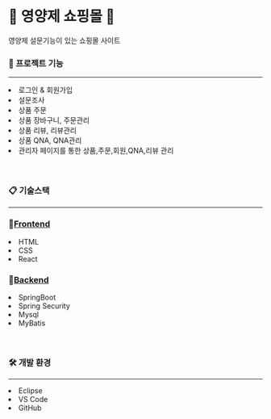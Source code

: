 <div>

# 💊 **영양제 쇼핑몰** 💊

</div>

<span>영양제 설문기능이 있는 쇼핑몰 사이트</span>


<div>

### 🔎 프로젝트 기능

</div>
<hr>
<li>로그인 & 회원가입</li>
<li>설문조사</li>
<li>상품 주문</li>
<li>상품 장바구니, 주문관리</li>
<li>상품 리뷰, 리뷰관리</li>
<li>상품 QNA, QNA관리</li>
<li>관리자 페이지를 통한 상품,주문,회원,QNA,리뷰 관리</li>
<br>
<br>


<div>

### 📋 기술스택

</div>
<hr>

 ###  📕[Frontend](https://github.com/BernardMaeng/Front-End.git)
<li>HTML</li>
<li>CSS</li>
<li>React</li>

 ###  📘[Backend](https://github.com/BernardMaeng/Back-End.git)
<li>SpringBoot</li>
<li>Spring Security</li>
<li>Mysql</li>
<li>MyBatis</li>

<br>
<br>

<div>

### 🛠 개발 환경

</div>
<hr>
<li>Eclipse</li>
<li>VS Code</li>
<li>GitHub</li>
